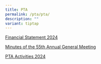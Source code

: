 ```yaml
---
title: PTA
permalink: /pta/pta/
description: ""
variant: tiptap
---
```

<p></p>
<p><a href="/files/Statement_of_Accounts___2024.pdf" rel="noopener nofollow" target="_blank">Financial Statement 2024</a>
</p>
<p><a href="/files/Minutes_of_the_55th_Annual_General_Meeting_held_on_Saturday_17_February_2024.pdf" rel="noopener nofollow" target="_blank">Minutes of the 55th Annual General Meeting</a>
</p>
<p><a href="/files/2024_PTA_ACTIVITIES.pdf" rel="noopener nofollow" target="_blank">PTA Activities 2024</a>
</p>
<p></p>